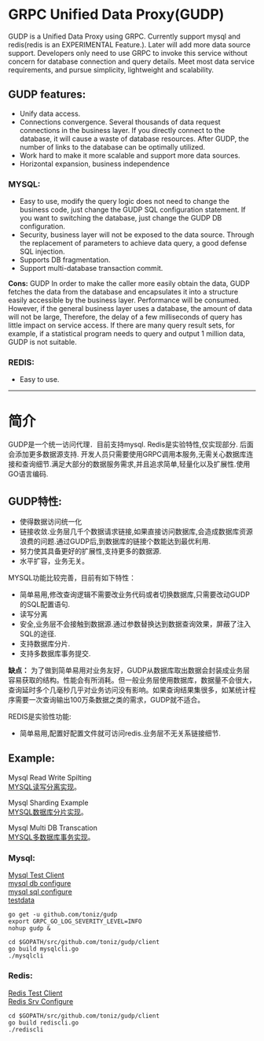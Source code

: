 # GRPC Unified Data Proxy(GUDP)
GUDP is a Unified Data Proxy using GRPC. Currently support mysql and redis(redis is an EXPERIMENTAL Feature.). Later will add more data source support. Developers only need to use GRPC to invoke this service without concern for database connection and query details. Meet most data service requirements, and pursue simplicity, lightweight and scalability. 

## GUDP features:
* Unify data access.
* Connections convergence. Several thousands of data request connections in the business layer. If you directly connect to the database, it will cause a waste of database resources. After GUDP, the number of links to the database can be optimally utilized.
* Work hard to make it more scalable and support more data sources.
* Horizontal expansion, business independence
### MYSQL:
* Easy to use, modify the query logic does not need to change the business code, just change the GUDP SQL configuration statement. If you want to switching the database, just change the GUDP DB configuration.
* Security, business layer will not be exposed to the data source. Through the replacement of parameters to achieve data query, a good defense SQL injection.
* Supports DB fragmentation.
* Support multi-database transaction commit.

**Cons:** GUDP In order to make the caller more easily obtain the data, GUDP fetches the data from the database and encapsulates it into a structure easily accessible by the business layer. Performance will be consumed. However, if the general business layer uses a database, the amount of data will not be large,  Therefore, the delay of a few milliseconds of query has little impact on service access. If there are many query result sets, for example, if a statistical program needs to query and output 1 million data, GUDP is not suitable.

### REDIS:
* Easy to use. 

___

# 简介
GUDP是一个统一访问代理．目前支持mysql. Redis是实验特性,仅实现部分. 后面会添加更多数据源支持.
开发人员只需要使用GRPC调用本服务,无需关心数据库连接和查询细节.满足大部分的数据服务需求,并且追求简单,轻量化以及扩展性.使用GO语言编码.
## GUDP特性:
* 使得数据访问统一化
* 链接收敛.业务层几千个数据请求链接,如果直接访问数据库,会造成数据库资源浪费的问题.通过GUDP后,到数据库的链接个数能达到最优利用.
* 努力使其具备更好的扩展性,支持更多的数据源.
* 水平扩容，业务无关。

MYSQL功能比较完善，目前有如下特性：
* 简单易用,修改查询逻辑不需要改业务代码或者切换数据库,只需要改动GUDP的SQL配置语句.
* 读写分离
* 安全,业务层不会接触到数据源.通过参数替换达到数据查询效果，屏蔽了注入SQL的途径.
* 支持数据库分片.  
* 支持多数据库事务提交.  

**缺点：**
为了做到简单易用对业务友好，GUDP从数据库取出数据会封装成业务层容易获取的结构。性能会有所消耗。但一般业务层使用数据库，数据量不会很大，查询延时多个几毫秒几乎对业务访问没有影响。如果查询结果集很多，如某统计程序需要一次查询输出100万条数据之类的需求，GUDP就不适合。

REDIS是实验性功能:
* 简单易用,配置好配置文件就可访问redis.业务层不无关系链接细节.


## Example:
Mysql Read Write Spilting  
[MYSQL读写分离实现](doc/mysql_read_write_splitting.md)。 

Mysql Sharding Example  
[MYSQL数据库分片实现](doc/mysql_db_sharding.md)。 

Mysql Multi DB Transcation  
[MYSQL多数据库事务实现](doc/mysql_multi_db_transaction.md)。 


### Mysql:
[Mysql Test Client](client/mysqlcli.go)  
[mysql db configure](conf/mysql/db)  
[mysql sql configure](conf/mysql/sql)  
[testdata](doc/mysqldata.sql)  

```
go get -u github.com/toniz/gudp
export GRPC_GO_LOG_SEVERITY_LEVEL=INFO
nohup gudp &

cd $GOPATH/src/github.com/toniz/gudp/client
go build mysqlcli.go 
./mysqlcli
```

### Redis:
[Redis Test Client](client/rediscli.go)  
[Redis Srv Configure](conf/redis/srv)  

```
cd $GOPATH/src/github.com/toniz/gudp/client
go build rediscli.go 
./rediscli

```


